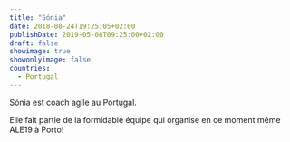 ```yaml
---
title: "Sónia"
date: 2018-08-24T19:25:05+02:00
publishDate: 2019-05-08T09:25:00+02:00
draft: false
showimage: true
showonlyimage: false
countries:
  - Portugal
---
```

Sónia est coach agile au Portugal.

<!--more-->
Elle fait partie de la formidable équipe qui organise en ce moment même ALE19 à Porto!
